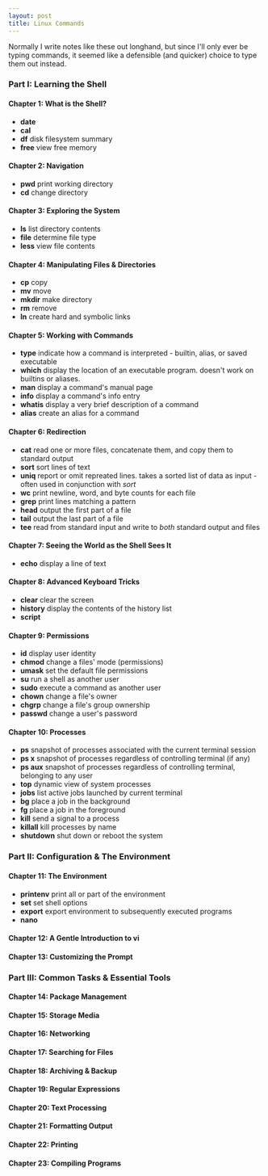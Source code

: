 ```yaml
---
layout: post
title: Linux Commands
---
```


Normally I write notes like these out longhand, but since I'll only ever be typing commands, it seemed like a defensible (and quicker) choice to type them out instead.  

### Part I: Learning the Shell

#### Chapter 1: What is the Shell?
* **date**
* **cal**
* **df** disk filesystem summary
* **free** view free memory

#### Chapter 2: Navigation
* **pwd** print working directory
* **cd** change directory

#### Chapter 3: Exploring the System
* **ls** list directory contents
* **file** determine file type
* **less** view file contents

#### Chapter 4: Manipulating Files & Directories
* **cp** copy
* **mv** move
* **mkdir** make directory
* **rm** remove
* **ln** create hard and symbolic links

#### Chapter 5: Working with Commands
* **type** indicate how a command is interpreted - builtin, alias, or saved executable
* **which** display the location of an executable program.  doesn't work on builtins or aliases.
* **man** display a command's manual page
* **info** display a command's info entry
* **whatis** display a very brief description of a command
* **alias** create an alias for a command

#### Chapter 6: Redirection
* **cat** read one or more files, concatenate them, and copy them to standard output
* **sort** sort lines of text
* **uniq** report or omit repreated lines. takes a sorted list of data as input - often used in conjunction with *sort*
* **wc** print newline, word, and byte counts for each file
* **grep** print lines matching a pattern
* **head** output the first part of a file
* **tail** output the last part of a file
* **tee** read from standard input and write to *both* standard output and files

#### Chapter 7: Seeing the World as the Shell Sees It
* **echo** display a line of text

#### Chapter 8: Advanced Keyboard Tricks
* **clear** clear the screen
* **history** display the contents of the history list
* **script**  

#### Chapter 9: Permissions
* **id** display user identity
* **chmod** change a files' mode (permissions)
* **umask** set the default file permissions
* **su** run a shell as another user
* **sudo** execute a command as another user
* **chown** change a file's owner
* **chgrp** change a file's group ownership
* **passwd** change a user's password

#### Chapter 10: Processes
* **ps** snapshot of processes associated with the current terminal session
* **ps x** snapshot of processes regardless of controlling terminal (if any)
* **ps aux** snapshot of processes regardless of controlling terminal, belonging to any user
* **top** dynamic view of system processes
* **jobs** list active jobs launched by current terminal
* **bg** place a job in the background
* **fg** place a job in the foreground
* **kill** send a signal to a process
* **killall** kill processes by name
* **shutdown** shut down or reboot the system

### Part II: Configuration & The Environment

#### Chapter 11: The Environment
* **printenv** print all or part of the environment
* **set** set shell options
* **export** export environment to subsequently executed programs
* **nano**

#### Chapter 12: A Gentle Introduction to vi


#### Chapter 13: Customizing the Prompt

### Part III: Common Tasks & Essential Tools
#### Chapter 14: Package Management

#### Chapter 15: Storage Media
#### Chapter 16: Networking
#### Chapter 17: Searching for Files
#### Chapter 18: Archiving & Backup
#### Chapter 19: Regular Expressions
#### Chapter 20: Text Processing
#### Chapter 21: Formatting Output
#### Chapter 22: Printing
#### Chapter 23: Compiling Programs
